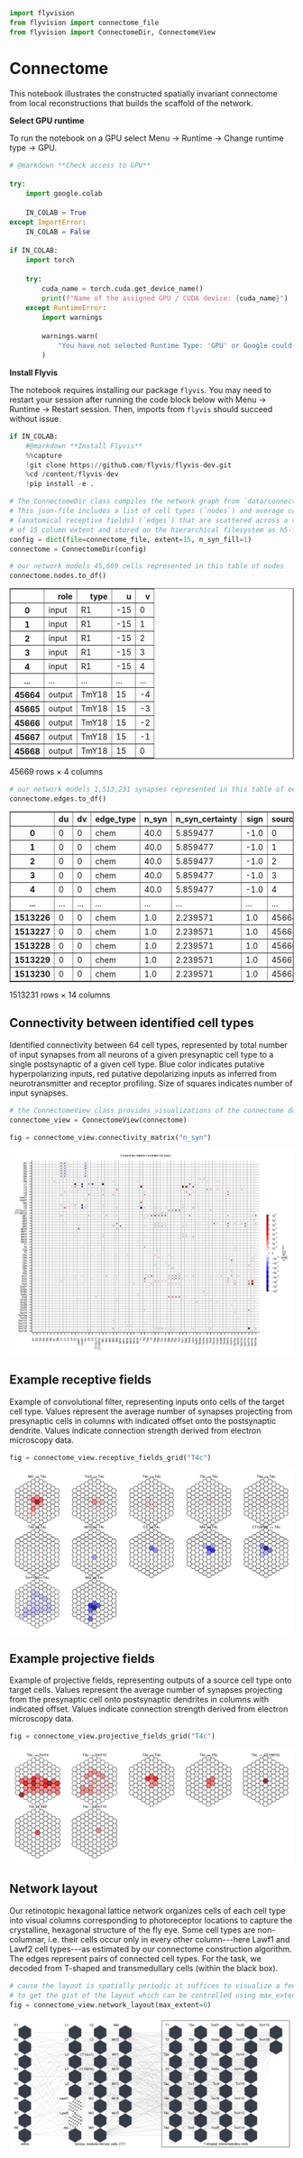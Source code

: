 ```python
import flyvision
from flyvision import connectome_file
from flyvision import ConnectomeDir, ConnectomeView
```

# Connectome
This notebook illustrates the constructed spatially invariant connectome from local reconstructions that builds the
scaffold of the network.

**Select GPU runtime**

To run the notebook on a GPU select Menu -> Runtime -> Change runtime type -> GPU.


```python
# @markdown **Check access to GPU**

try:
    import google.colab

    IN_COLAB = True
except ImportError:
    IN_COLAB = False

if IN_COLAB:
    import torch

    try:
        cuda_name = torch.cuda.get_device_name()
        print(f"Name of the assigned GPU / CUDA device: {cuda_name}")
    except RuntimeError:
        import warnings

        warnings.warn(
            "You have not selected Runtime Type: 'GPU' or Google could not assign you one. Please revisit the settings as described above or proceed on CPU (slow)."
        )
```

**Install Flyvis**

The notebook requires installing our package `flyvis`. You may need to restart your session after running the code block below with Menu -> Runtime -> Restart session. Then, imports from `flyvis` should succeed without issue.


```python
if IN_COLAB:
    #@markdown **Install Flyvis**
    %%capture
    !git clone https://github.com/flyvis/flyvis-dev.git
    %cd /content/flyvis-dev
    !pip install -e .
```


```python
# The ConnectomeDir class compiles the network graph from `data/connectome/fib25-fib19_v2.2.json`.
# This json-file includes a list of cell types (`nodes`) and average convolutional filters 
# (anatomical receptive fields) (`edges`) that are scattered across a regular hexagonal lattice 
# of 15 column extent and stored on the hierarchical filesystem as h5-files.
config = dict(file=connectome_file, extent=15, n_syn_fill=1)
connectome = ConnectomeDir(config)
```


```python
# our network models 45,669 cells represented in this table of nodes
connectome.nodes.to_df()
```




<div>
<style scoped>
    .dataframe tbody tr th:only-of-type {
        vertical-align: middle;
    }

    .dataframe tbody tr th {
        vertical-align: top;
    }

    .dataframe thead th {
        text-align: right;
    }
</style>
<table border="1" class="dataframe">
  <thead>
    <tr style="text-align: right;">
      <th></th>
      <th>role</th>
      <th>type</th>
      <th>u</th>
      <th>v</th>
    </tr>
  </thead>
  <tbody>
    <tr>
      <th>0</th>
      <td>input</td>
      <td>R1</td>
      <td>-15</td>
      <td>0</td>
    </tr>
    <tr>
      <th>1</th>
      <td>input</td>
      <td>R1</td>
      <td>-15</td>
      <td>1</td>
    </tr>
    <tr>
      <th>2</th>
      <td>input</td>
      <td>R1</td>
      <td>-15</td>
      <td>2</td>
    </tr>
    <tr>
      <th>3</th>
      <td>input</td>
      <td>R1</td>
      <td>-15</td>
      <td>3</td>
    </tr>
    <tr>
      <th>4</th>
      <td>input</td>
      <td>R1</td>
      <td>-15</td>
      <td>4</td>
    </tr>
    <tr>
      <th>...</th>
      <td>...</td>
      <td>...</td>
      <td>...</td>
      <td>...</td>
    </tr>
    <tr>
      <th>45664</th>
      <td>output</td>
      <td>TmY18</td>
      <td>15</td>
      <td>-4</td>
    </tr>
    <tr>
      <th>45665</th>
      <td>output</td>
      <td>TmY18</td>
      <td>15</td>
      <td>-3</td>
    </tr>
    <tr>
      <th>45666</th>
      <td>output</td>
      <td>TmY18</td>
      <td>15</td>
      <td>-2</td>
    </tr>
    <tr>
      <th>45667</th>
      <td>output</td>
      <td>TmY18</td>
      <td>15</td>
      <td>-1</td>
    </tr>
    <tr>
      <th>45668</th>
      <td>output</td>
      <td>TmY18</td>
      <td>15</td>
      <td>0</td>
    </tr>
  </tbody>
</table>
<p>45669 rows × 4 columns</p>
</div>




```python
# our network models 1,513,231 synapses represented in this table of edges
connectome.edges.to_df()
```




<div>
<style scoped>
    .dataframe tbody tr th:only-of-type {
        vertical-align: middle;
    }

    .dataframe tbody tr th {
        vertical-align: top;
    }

    .dataframe thead th {
        text-align: right;
    }
</style>
<table border="1" class="dataframe">
  <thead>
    <tr style="text-align: right;">
      <th></th>
      <th>du</th>
      <th>dv</th>
      <th>edge_type</th>
      <th>n_syn</th>
      <th>n_syn_certainty</th>
      <th>sign</th>
      <th>source_index</th>
      <th>source_type</th>
      <th>source_u</th>
      <th>source_v</th>
      <th>target_index</th>
      <th>target_type</th>
      <th>target_u</th>
      <th>target_v</th>
    </tr>
  </thead>
  <tbody>
    <tr>
      <th>0</th>
      <td>0</td>
      <td>0</td>
      <td>chem</td>
      <td>40.0</td>
      <td>5.859477</td>
      <td>-1.0</td>
      <td>0</td>
      <td>R1</td>
      <td>-15</td>
      <td>0</td>
      <td>5768</td>
      <td>L1</td>
      <td>-15</td>
      <td>0</td>
    </tr>
    <tr>
      <th>1</th>
      <td>0</td>
      <td>0</td>
      <td>chem</td>
      <td>40.0</td>
      <td>5.859477</td>
      <td>-1.0</td>
      <td>1</td>
      <td>R1</td>
      <td>-15</td>
      <td>1</td>
      <td>5769</td>
      <td>L1</td>
      <td>-15</td>
      <td>1</td>
    </tr>
    <tr>
      <th>2</th>
      <td>0</td>
      <td>0</td>
      <td>chem</td>
      <td>40.0</td>
      <td>5.859477</td>
      <td>-1.0</td>
      <td>2</td>
      <td>R1</td>
      <td>-15</td>
      <td>2</td>
      <td>5770</td>
      <td>L1</td>
      <td>-15</td>
      <td>2</td>
    </tr>
    <tr>
      <th>3</th>
      <td>0</td>
      <td>0</td>
      <td>chem</td>
      <td>40.0</td>
      <td>5.859477</td>
      <td>-1.0</td>
      <td>3</td>
      <td>R1</td>
      <td>-15</td>
      <td>3</td>
      <td>5771</td>
      <td>L1</td>
      <td>-15</td>
      <td>3</td>
    </tr>
    <tr>
      <th>4</th>
      <td>0</td>
      <td>0</td>
      <td>chem</td>
      <td>40.0</td>
      <td>5.859477</td>
      <td>-1.0</td>
      <td>4</td>
      <td>R1</td>
      <td>-15</td>
      <td>4</td>
      <td>5772</td>
      <td>L1</td>
      <td>-15</td>
      <td>4</td>
    </tr>
    <tr>
      <th>...</th>
      <td>...</td>
      <td>...</td>
      <td>...</td>
      <td>...</td>
      <td>...</td>
      <td>...</td>
      <td>...</td>
      <td>...</td>
      <td>...</td>
      <td>...</td>
      <td>...</td>
      <td>...</td>
      <td>...</td>
      <td>...</td>
    </tr>
    <tr>
      <th>1513226</th>
      <td>0</td>
      <td>0</td>
      <td>chem</td>
      <td>1.0</td>
      <td>2.239571</td>
      <td>1.0</td>
      <td>45664</td>
      <td>TmY18</td>
      <td>15</td>
      <td>-4</td>
      <td>45664</td>
      <td>TmY18</td>
      <td>15</td>
      <td>-4</td>
    </tr>
    <tr>
      <th>1513227</th>
      <td>0</td>
      <td>0</td>
      <td>chem</td>
      <td>1.0</td>
      <td>2.239571</td>
      <td>1.0</td>
      <td>45665</td>
      <td>TmY18</td>
      <td>15</td>
      <td>-3</td>
      <td>45665</td>
      <td>TmY18</td>
      <td>15</td>
      <td>-3</td>
    </tr>
    <tr>
      <th>1513228</th>
      <td>0</td>
      <td>0</td>
      <td>chem</td>
      <td>1.0</td>
      <td>2.239571</td>
      <td>1.0</td>
      <td>45666</td>
      <td>TmY18</td>
      <td>15</td>
      <td>-2</td>
      <td>45666</td>
      <td>TmY18</td>
      <td>15</td>
      <td>-2</td>
    </tr>
    <tr>
      <th>1513229</th>
      <td>0</td>
      <td>0</td>
      <td>chem</td>
      <td>1.0</td>
      <td>2.239571</td>
      <td>1.0</td>
      <td>45667</td>
      <td>TmY18</td>
      <td>15</td>
      <td>-1</td>
      <td>45667</td>
      <td>TmY18</td>
      <td>15</td>
      <td>-1</td>
    </tr>
    <tr>
      <th>1513230</th>
      <td>0</td>
      <td>0</td>
      <td>chem</td>
      <td>1.0</td>
      <td>2.239571</td>
      <td>1.0</td>
      <td>45668</td>
      <td>TmY18</td>
      <td>15</td>
      <td>0</td>
      <td>45668</td>
      <td>TmY18</td>
      <td>15</td>
      <td>0</td>
    </tr>
  </tbody>
</table>
<p>1513231 rows × 14 columns</p>
</div>



## Connectivity between identified cell types

Identified connectivity between 64 cell types, represented by total number of input synapses from all neurons of a given presynaptic cell type to a single postsynaptic of a given cell type. Blue color indicates putative hyperpolarizing inputs, red putative depolarizing inputs as inferred from neurotransmitter and receptor profiling. Size of squares indicates number of input synapses.


```python
# the ConnectomeView class provides visualizations of the connectome data
connectome_view = ConnectomeView(connectome)
```


```python
fig = connectome_view.connectivity_matrix("n_syn")
```


    
![png](01_flyvision_connectome_files/01_flyvision_connectome_11_0.png)
    


## Example receptive fields
Example of convolutional filter, representing inputs onto cells of the target cell type. Values represent the average number of synapses projecting from presynaptic cells in columns with indicated offset onto the postsynaptic dendrite. Values indicate connection strength derived from electron microscopy data.


```python
fig = connectome_view.receptive_fields_grid("T4c")
```


    
![png](01_flyvision_connectome_files/01_flyvision_connectome_13_0.png)
    


## Example projective fields
Example of projective fields, representing outputs of a source cell type onto target cells. Values represent the average number of synapses projecting from the presynaptic cell onto postsynaptic dendrites in columns with indicated offset. Values indicate connection strength derived from electron microscopy data.


```python
fig = connectome_view.projective_fields_grid("T4c")
```


    
![png](01_flyvision_connectome_files/01_flyvision_connectome_15_0.png)
    


## Network layout

Our retinotopic hexagonal lattice network organizes cells of each cell type into visual columns corresponding to photoreceptor locations to capture the crystalline, hexagonal structure of the fly eye. Some cell types are non-columnar, i.e. their cells occur only in every other column---here Lawf1 and Lawf2 cell types---as estimated by our connectome construction algorithm. The edges represent pairs of connected cell types. For the task, we decoded from T-shaped and transmedullary cells (within the black box).


```python
# cause the layout is spatially periodic it suffices to visualize a few columns
# to get the gist of the layout which can be controlled using max_extent
fig = connectome_view.network_layout(max_extent=6)
```


    
![png](01_flyvision_connectome_files/01_flyvision_connectome_18_0.png)
    

